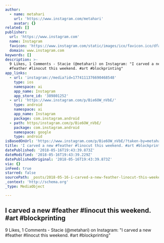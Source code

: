 ```yaml
---
author:
  - name: metahari
    url: 'https://www.instagram.com/metahari'
    avatar: {}
related: []
publisher:
  url: 'https://www.instagram.com'
  name: Instagram
  favicon: 'https://www.instagram.com/static/images/ico/favicon.ico/dfa85bb1fd63.ico'
  domain: www.instagram.com
keywords: []
description: >-
  9 Likes, 1 Comments - Stacie (@metahari) on Instagram: "I carved a new
  #feather #linocut this weekend. #art #blockprinting"
app_links:
  - url: 'instagram://media?id=1774111376690468548'
    type: ios
    namespace: ai
    app_name: Instagram
    app_store_id: '389801252'
  - url: 'https://www.instagram.com/p/Bie6OW_nVbE/'
    type: android
    namespace: ai
    app_name: Instagram
    package: com.instagram.android
  - path: https/instagram.com/p/Bie6OW_nVbE/
    package: com.instagram.android
    namespace: google
    type: android
isBasedOnUrl: 'https://www.instagram.com/p/Bie6OW_nVbE/?taken-by=metahari'
title: 'I carved a new #feather #linocut this weekend. #art #blockprinting'
datePublished: '2018-05-16T19:43:39.873Z'
dateModified: '2018-05-16T19:43:39.229Z'
datePublishedOriginal: '2018-05-16T19:43:39.873Z'
via: {}
inFeed: true
starred: false
sourcePath: _posts/2018-05-16-i-carved-a-new-feather-linocut-this-weekend-art-blockpr.md
_context: 'http://schema.org'
_type: MediaObject

---
```

<article style=""><h1>I carved a new #feather #linocut this weekend. #art #blockprinting</h1><p>9 Likes, 1 Comments - Stacie (@metahari) on Instagram: "I carved a new #feather #linocut this weekend. #art #blockprinting"</p></article>